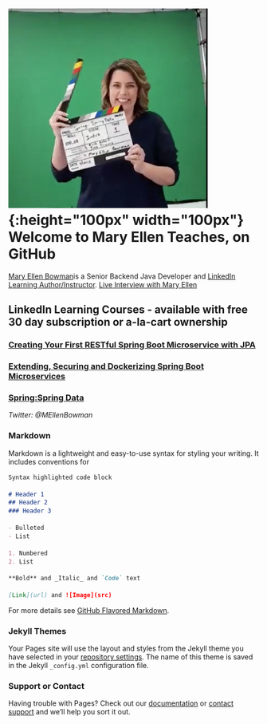 # ![Image](action.png){:height="100px" width="100px"}  Welcome to Mary Ellen Teaches, on GitHub 
[Mary Ellen Bowman](https://www.linkedin.com/in/mebowman/ "Mary Ellen's LinkedIn Page")is a Senior Backend Java Developer and [LinkedIn Learning Author/Instructor](https://www.linkedin.com/learning/instructors/mary-ellen-bowman "Mary Ellen's LinkedIn Page").
[Live Interview with Mary Ellen](http://bit.ly/MaryEllenBowman "Live Interview with Mary Ellen")

## LinkedIn Learning Courses -  available with free 30 day subscription or a-la-cart ownership
### [Creating Your First RESTful Spring Boot Microservice with JPA](http://bit.ly/SpringData)
### [Extending, Securing and Dockerizing Spring Boot Microservices](http://bit.ly/SpringData)
### [Spring:Spring Data](http://bit.ly/SpringData)





_Twitter: @MEllenBowman_




### Markdown

Markdown is a lightweight and easy-to-use syntax for styling your writing. It includes conventions for

```markdown
Syntax highlighted code block

# Header 1
## Header 2
### Header 3

- Bulleted
- List

1. Numbered
2. List

**Bold** and _Italic_ and `Code` text

[Link](url) and ![Image](src)
```

For more details see [GitHub Flavored Markdown](https://guides.github.com/features/mastering-markdown/).

### Jekyll Themes

Your Pages site will use the layout and styles from the Jekyll theme you have selected in your [repository settings](https://github.com/maryellenteaches/maryellenteaches.github.io/settings). The name of this theme is saved in the Jekyll `_config.yml` configuration file.

### Support or Contact

Having trouble with Pages? Check out our [documentation](https://help.github.com/categories/github-pages-basics/) or [contact support](https://github.com/contact) and we’ll help you sort it out.
